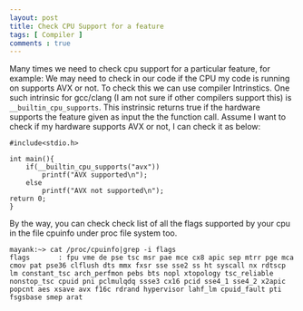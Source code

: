 ```yaml
---
layout: post
title: Check CPU Support for a feature
tags: [ Compiler ]
comments : true
---
```


Many times we need to check cpu support for a particular feature, for example: We may need to check in our code if the CPU my code is running on supports AVX or not. To check this we can use compiler Intrinstics. One such intrinsic for gcc/clang (I am not sure if other compilers support this) is `__builtin_cpu_supports`. This instrinsic returns true if the hardware supports the feature given as input the the function call. Assume I want to check if my hardware supports AVX or not, I can check it as below:

```
#include<stdio.h>

int main(){
    if(__builtin_cpu_supports("avx"))
        printf("AVX supported\n");
    else
        printf("AVX not supported\n");
return 0;
}
```

By the way, you can check check list of all the flags supported by your cpu in the file cpuinfo under proc file system too.

```
mayank:~> cat /proc/cpuinfo|grep -i flags
flags		: fpu vme de pse tsc msr pae mce cx8 apic sep mtrr pge mca cmov pat pse36 clflush dts mmx fxsr sse sse2 ss ht syscall nx rdtscp lm constant_tsc arch_perfmon pebs bts nopl xtopology tsc_reliable nonstop_tsc cpuid pni pclmulqdq ssse3 cx16 pcid sse4_1 sse4_2 x2apic popcnt aes xsave avx f16c rdrand hypervisor lahf_lm cpuid_fault pti fsgsbase smep arat
```


